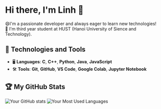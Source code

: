 # Hi there, I'm Linh 👋

😄I'm a passionate developer and always eager to learn new technologies!
🌱 I'm third year student at HUST (Hanoi University of Sience and Technology).

<!--
**vuhoangviet0808/vuhoangviet0808** is a ✨ _special_ ✨ repository because its `README.md` (this file) appears on your GitHub profile.

Here are some ideas to get you started:

- 🔭 I’m currently working on ...
- 🌱 I’m currently learning ...
- 👯 I’m looking to collaborate on ...
- 🤔 I’m looking for help with ...
- 💬 Ask me about ...
- 📫 How to reach me: ...
- 😄 Pronouns: ...
- ⚡ Fun fact: ...
-->
## 🚀 Technologies and Tools
- 🖥️ **Languages**: **C**, **C++**, **Python**, **Java**, **JavaScript**
- 🛠️ **Tools**: **Git**, **GitHub**, **VS Code**, **Google Colab**, **Jupyter Notebook**
## 🏆 My GitHub Stats
![Your GitHub stats](https://github-readme-stats.vercel.app/api?username=lyng148&show_icons=true&hide_title=true)
![Your Most Used Languages](https://github-readme-stats.vercel.app/api/top-langs/?username=lyng148&layout=compact)
